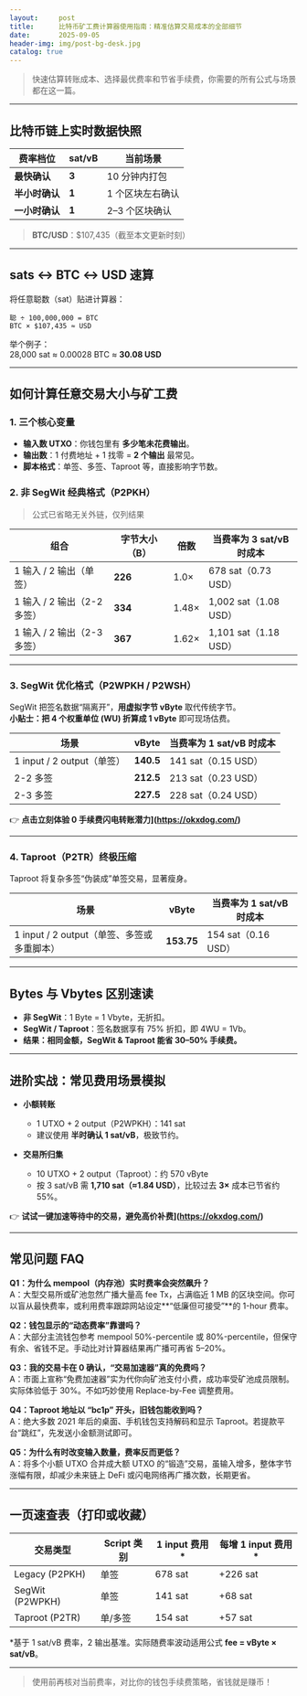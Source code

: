 ```yaml
---
layout:     post
title:      比特币矿工费计算器使用指南：精准估算交易成本的全部细节
date:       2025-09-05
header-img: img/post-bg-desk.jpg
catalog: true
---
```


> 快速估算转账成本、选择最优费率和节省手续费，你需要的所有公式与场景都在这一篇。

---

## 比特币链上实时数据快照

| 费率档位 | sat/vB | 当前场景 |
| --- | --- | --- |
| **最快确认** | **3** | 10 分钟内打包 |
| **半小时确认** | **1** | 1 个区块左右确认 |
| **一小时确认** | **1** | 2–3 个区块确认 |

> **BTC/USD**：$107,435（截至本文更新时刻）

---

## sats ↔ BTC ↔ USD 速算

将任意聪数（sat）贴进计算器：

`聪 ÷ 100,000,000 = BTC`  
`BTC × $107,435 ≈ USD`

举个例子：  
28,000 sat ≈ 0.00028 BTC ≈ **30.08 USD**

---

## 如何计算任意交易大小与矿工费

### 1. 三个核心变量

- **输入数 UTXO**：你钱包里有 **多少笔未花费输出**。
- **输出数**：1 付费地址 + 1 找零 = **2 个输出** 最常见。
- **脚本格式**：单签、多签、Taproot 等，直接影响字节数。

### 2. 非 SegWit 经典格式（P2PKH）

> 公式已省略无关外链，仅列结果

| 组合 | 字节大小（B） | 倍数 | 当费率为 3 sat/vB 时成本 |
| ----- | ------------ | ---- | ----------------------- |
| 1 输入 / 2 输出（单签） | **226** | 1.0× | 678 sat（0.73 USD） |
| 1 输入 / 2 输出（2-2 多签） | **334** | 1.48× | 1,002 sat（1.08 USD） |
| 1 输入 / 2 输出（2-3 多签） | **367** | 1.62× | 1,101 sat（1.18 USD） |

---

### 3. SegWit 优化格式（P2WPKH / P2WSH）

SegWit 把签名数据“隔离开”，**用虚拟字节 vByte** 取代传统字节。  
**小贴士：把 4 个权重单位 (WU) 折算成 1 vByte** 即可现场估费。

| 场景 | vByte | 当费率为 1 sat/vB 时成本 |
| --- | --- | --- |
| 1 input / 2 output（单签） | **140.5** | 141 sat（0.15 USD） |
| 2-2 多签 | **212.5** | 213 sat（0.23 USD） |
| 2-3 多签 | **227.5** | 228 sat（0.24 USD） |

👉 **点击立刻体验 0 手续费闪电转账潜力](https://okxdog.com/)**

---

### 4. Taproot（P2TR）终极压缩

Taproot 将复杂多签“伪装成”单签交易，显著瘦身。

| 场景 | vByte | 当费率为 1 sat/vB 时成本 |
| --- | --- | --- |
| 1 input / 2 output（单签、多签或多重脚本） | **153.75** | 154 sat（0.16 USD） |

---

## Bytes 与 Vbytes 区别速读

- **非 SegWit**：1 Byte = 1 Vbyte，无折扣。
- **SegWit / Taproot**：签名数据享有 75% 折扣，即 4WU = 1Vb。
- **结果：相同金额，SegWit & Taproot 能省 30–50% 手续费。**

---

## 进阶实战：常见费用场景模拟

- **小额转账**  
  - 1 UTXO + 2 output（P2WPKH）：141 sat  
  - 建议使用 **半时确认 1 sat/vB**，极致节约。

- **交易所归集**  
  - 10 UTXO + 2 output（Taproot）：约 570 vByte  
  - 按 3 sat/vB 需 **1,710 sat（≈1.84 USD）**，比较过去 **3×** 成本已节省约 55%。

👉 **试试一键加速等待中的交易，避免高价补费](https://okxdog.com/)**

---

## 常见问题 FAQ

**Q1：为什么 mempool（内存池）实时费率会突然飙升？**  
A：大型交易所或矿池忽然广播大量高 fee Tx，占满临近 1 MB 的区块空间。你可以盲从最快费率，或利用费率跟踪网站设定**“低廉但可接受”**的 1-hour 费率。

**Q2：钱包显示的“动态费率”靠谱吗？**  
A：大部分主流钱包参考 mempool 50%-percentile 或 80%-percentile，但保守有余、省钱不足。手动比对计算器结果再广播可再省 5–20%。

**Q3：我的交易卡在 0 确认，“交易加速器”真的免费吗？**  
A：市面上宣称“免费加速器”实为代你向矿池支付小费，成功率受矿池成员限制。实际体验低于 30%。不如巧妙使用 Replace-by-Fee 调整费用。

**Q4：Taproot 地址以 “bc1p” 开头，旧钱包能收到吗？**  
A：绝大多数 2021 年后的桌面、手机钱包支持解码和显示 Taproot。若提款平台“跳红”，先发送小金额测试即可。

**Q5：为什么有时改变输入数量，费率反而更低？**  
A：将多个小额 UTXO 合并成大额 UTXO 的“锻造”交易，虽输入增多，整体字节涨幅有限，却减少未来链上 DeFi 或闪电网络再广播次数，长期更省。

---

## 一页速查表（打印或收藏）

| 交易类型 | Script 类别 | 1 input 费用* | 每增 1 input 费用* |
| --- | --- | --- | --- |
| Legacy (P2PKH) | 单签 | 678 sat | +226 sat |
| SegWit (P2WPKH) | 单签 | 141 sat | +68 sat |
| Taproot (P2TR) | 单/多签 | 154 sat | +57 sat |

*基于 1 sat/vB 费率，2 输出基准。实际随费率波动适用公式 **fee = vByte × sat/vB**。

---

> 使用前再核对当前费率，对比你的钱包手续费策略，省钱就是赚币！